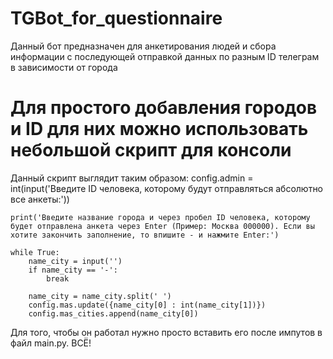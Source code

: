 # TGBot_for_questionnaire
Данный бот предназначен для анкетирования людей и сбора информации с последующей отправкой данных по разным ID телеграм в зависимости от города

# Для простого добавления городов и ID для них можно использовать небольшой скрипт для консоли
Данный скрипт выглядит таким образом:
    config.admin = int(input('Введите ID человека, которому будут отправляться абсолютно все анкеты:'))
    
    print('Введите название города и через пробел ID человека, которому будет отправлена анкета через Enter (Пример: Москва 000000). Если вы хотите закончить заполнение, то впишите - и нажмите Enter:')
    
    while True:
        name_city = input('')
        if name_city == '-':
            break
    
        name_city = name_city.split(' ')
        config.mas.update({name_city[0] : int(name_city[1])})
        config.mas_cities.append(name_city[0])

Для того, чтобы он работал нужно просто вставить его после импутов в файл main.py. ВСЁ!
